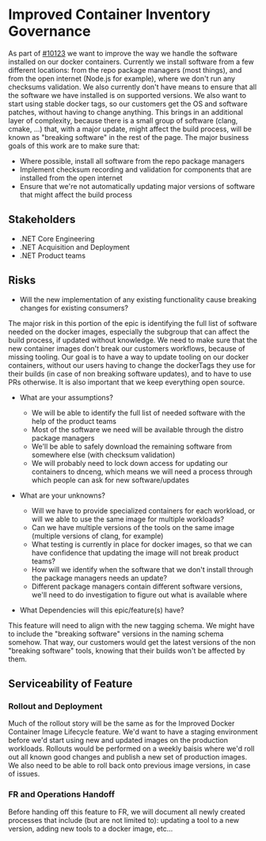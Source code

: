# Improved Container Inventory Governance

As part of [#10123](https://github.com/dotnet/arcade/issues/10123) we want to improve the way we handle the software installed on our docker containers. Currently we install software from a few different locations: from the repo package managers (most things), and from the open internet (Node.js for example), where we don't run any checksums validation. We also currently don't have means to ensure that all the software we have installed is on supported versions. We also want to start using stable docker tags, so our customers get the OS and software patches, without having to change anything. This brings in an additional layer of complexity, because there is a small group of software (clang, cmake, ...) that, with a major update, might affect the build process, will be known as "breaking software" in the rest of the page. The major business goals of this work are to make sure that:

 - Where possible, install all software from the repo package managers
 - Implement checksum recording and validation for components that are installed from the open internet
 - Ensure that we're not automatically updating major versions of software that might affect the build process

## Stakeholders

- .NET Core Engineering
- .NET Acquisition and Deployment
- .NET Product teams

## Risks

- Will the new implementation of any existing functionality cause breaking changes for existing consumers?

The major risk in this portion of the epic is identifying the full list of software needed on the docker images, especially the subgroup that can affect the build process, if updated without knowledge. We need to make sure that the new container images don't break our customers workflows, because of missing tooling. Our goal is to have a way to update tooling on our docker containers, without our users having to change the dockerTags they use for their builds (in case of non breaking software updates), and to have to use PRs otherwise. It is also important that we keep everything open source.

- What are your assumptions?
    - We will be able to identify the full list of needed software with the help of the product teams
    - Most of the software we need will be available through the distro package managers
    - We'll be able to safely download the remaining software from somewhere else (with checksum validation)
    - We will probably need to lock down access for updating our containers to dnceng, which means we will need a process through which people can ask for new software/updates

- What are your unknowns?
    - Will we have to provide specialized containers for each workload, or will we able to use the same image for multiple workloads?
    - Can we have multiple versions of the tools on the same image (multiple versions of clang, for example)
    - What testing is currently in place for docker images, so that we can have confidence that updating the image will not break product teams?
    - How will we identify when the software that we don't install through the package managers needs an update?
    - Different package managers contain different software versions, we'll need to do investigation to figure out what is available where

- What Dependencies will this epic/feature(s) have?

This feature will need to align with the new tagging schema. We might have to include the "breaking software" versions in the naming schema somehow. That way, our customers would get the latest versions of the non "breaking software" tools, knowing that their builds won't be affected by them.

## Serviceability of Feature

### Rollout and Deployment

Much of the rollout story will be the same as for the Improved Docker Container Image Lifecycle feature. We'd want to have a staging environment before we'd start using new and updated images on the production workloads. Rollouts would be performed on a weekly baisis where we'd roll out all known good changes and publish a new set of production images. We also need to be able to roll back onto previous image versions, in case of issues.

### FR and Operations Handoff

Before handing off this feature to FR, we will document all newly created processes that include (but are not limited to): updating a tool to a new version, adding new tools to a docker image, etc...
